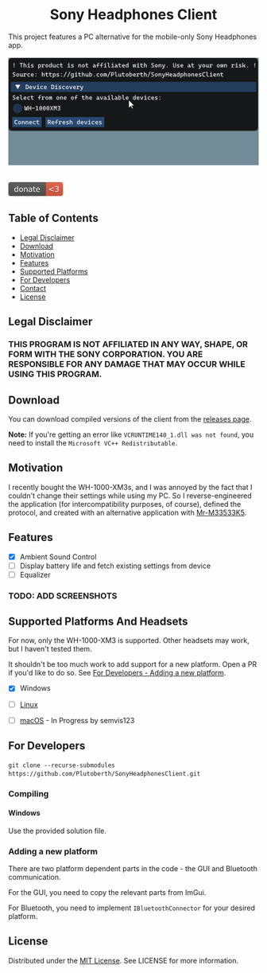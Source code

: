<p class="aligncenter">
  <a href="https://github.com/Plutoberth/SonyHeadphonesClient">
    <!-- img src="" alt="Logo" width="80" height="80"-->
  </a>

  <h1 align="center">Sony Headphones Client</h1>

  This project features a PC alternative for the mobile-only Sony Headphones app.
  <br/><br/>
  <img width="650" src="static/showcase.gif" alt="Program Showcase"><p> <br/>
  <a href="https://paypal.me/plutoberth"><img width="110" src="static/badge.svg" alt="Donate" class="center"/></a>
  <br/>
</p>

<!-- TABLE OF CONTENTS -->
## Table of Contents

* [Legal Disclaimer](#legal-disclaimer)
* [Download](#download)
* [Motivation](#motivation)
* [Features](#features)
* [Supported Platforms](#supported-platforms-and-headsets)
* [For Developers](#for-developers)
* [Contact](#contact)
* [License](#license)

<!-- Legal disclaimer -->
## Legal Disclaimer

### THIS PROGRAM IS NOT AFFILIATED IN ANY WAY, SHAPE, OR FORM WITH THE SONY CORPORATION. YOU ARE RESPONSIBLE FOR ANY DAMAGE THAT MAY OCCUR WHILE USING THIS PROGRAM.

## Download

You can download compiled versions of the client from the [releases page](https://github.com/Plutoberth/SonyHeadphonesClient/releases).

**Note:** If you're getting an error like `VCRUNTIME140_1.dll was not found`, you need to install the `Microsoft VC++ Redistributable`.

## Motivation

I recently bought the WH-1000-XM3s, and I was annoyed by the fact that I couldn't change their settings while using my PC.
So I reverse-engineered the application (for intercompatibility purposes, of course), defined the protocol, and created with an alternative application with [Mr-M33533K5](https://github.com/Mr-M33533K5).

## Features

- [x] Ambient Sound Control
- [ ] Display battery life and fetch existing settings from device
- [ ] Equalizer

### TODO: ADD SCREENSHOTS

## Supported Platforms And Headsets

For now, only the WH-1000-XM3 is supported. Other headsets may work, but I haven't tested them.

It shouldn't be too much work to add support for a new platform. Open a PR if you'd like to do so. See [For Developers - Adding a new platform](#adding-a-new-platform).

- [x] Windows
- [ ] [Linux](https://github.com/Plutoberth/SonyHeadphonesClient/issues/7)
- [ ] [macOS](https://github.com/Plutoberth/SonyHeadphonesClient/issues/6) - In Progress by semvis123


## For Developers

`git clone --recurse-submodules https://github.com/Plutoberth/SonyHeadphonesClient.git`

### Compiling

#### Windows

Use the provided solution file.

### Adding a new platform

There are two platform dependent parts in the code - the GUI and Bluetooth communication.

For the GUI, you need to copy the relevant parts from ImGui.

For Bluetooth, you need to implement `IBluetoothConnector` for your desired platform.

<!-- LICENSE -->
## License

Distributed under the [MIT License](https://github.com/Plutoberth/SonyHeadphonesClient/blob/master/LICENSE). See LICENSE for more information.
